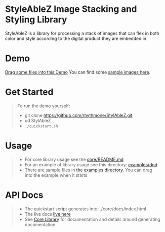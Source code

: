 # StyleAbleZ Image Stacking and Styling Library

StyleAbleZ is a library for processing a stack of images that can flex in both color and style according to the digital product they are embedded in.

# Demo
[Drag some files into this Demo](https://rhythmone.github.io/StylAbleZ/examples/dnd/build/index.html)
You can find some [sample images here](https://github.com/rhythmone/StylAbleZ/tree/main/examples/sample_images).

# Get Started

> To run the demo yourself: 
> * git clone https://github.com/rhythmone/StylAbleZ.git
> * cd StylAbleZ
> * `./quickstart.sh`

# Usage

> * For core library usage see the [core/README.md](core)
> * For an example of library usage see this directory: [examples/dnd](examples/dnd)
> * There are sample files in [the examples directory](examples/sample_images).  You can drag into the example when it starts

# API Docs
> * The quickstart script generates into: ./core/docs/index.html
> * The live docs [live here](https://rhythmone.github.io/StylAbleZ/core/docs/)
> * See [Core Library](core) for documentation and details around generating documentation
